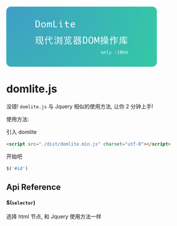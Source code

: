<p>
    <a href="https://github.com/JSsparrow/Domlite.js">
        <img src="./assets/logo.png" alt="Domlite.js" width="400">
    </a>
</p>

# domlite.js
没错! ``domlite.js`` 与 Jquery 相似的使用方法, 让你 2 分钟上手!

使用方法:

引入 domlite
```html
<script src="./dist/domlite.min.js" charset="utf-8"></script>
```

开始吧
```javascript
$('#id')
```

## Api Reference

#### $(``selector``)
选择 html 节点, 和 Jquery 使用方法一样

